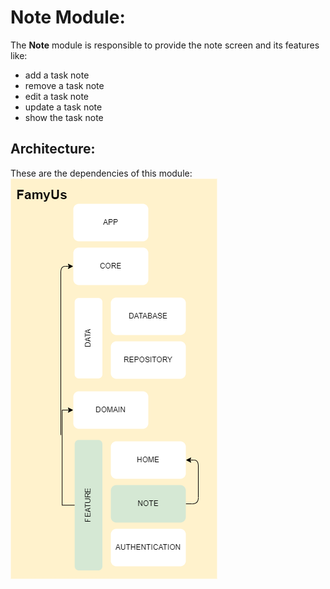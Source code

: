 # Note Module:

The **Note** module is responsible to provide the note screen and its features like:
- add a task note
- remove a task note
- edit a task note
- update a task note
- show the task note
## Architecture:
These are the dependencies of this module:
![](feature_note_architecture.png)